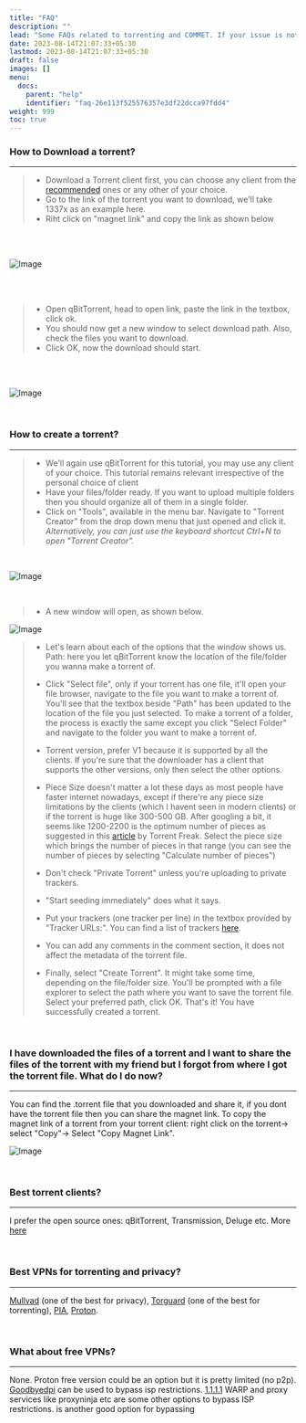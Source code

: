 ```yaml
---
title: "FAQ"
description: ""
lead: "Some FAQs related to torrenting and COMMET. If your issue is not listed here then you can ask that in the matrix space."
date: 2023-08-14T21:07:33+05:30
lastmod: 2023-08-14T21:07:33+05:30
draft: false
images: []
menu:
  docs:
    parent: "help"
    identifier: "faq-26e113f525576357e3df22dcca97fdd4"
weight: 999
toc: true
---
```


### How to Download a torrent?

----

>- Download a Torrent client first, you can choose any client from the [recommended](/docs/resources/get-start-torrent/#torrent-clients-we-recommend) ones or any other of your choice.
>- Go to the link of the torrent you want to download, we'll take 1337x as an example here.
>- Riht click on "magnet link" and copy the link as shown below

<br><br>

![Image](https://imgsaver.com/images/2023/08/14/cplink.gif)

<br><br>

>- Open qBitTorrent, head to open link, paste the link in the textbox, click ok.
>- You should now get a new window to select download path. Also, check the files you want to download.
>- Click OK, now the download should start.

<br><br>

![Image](https://imgsaver.com/images/2023/08/14/addlnk.gif)

<br>

### How to create a torrent?

----

>- We'll again use qBitTorrent for this tutorial, you may use any client of your choice. This tutorial remains relevant irrespective of the personal choice of client
>- Have your files/folder ready. If you want to upload multiple folders then you should organize all of them in a single folder.
>- Click on "Tools", available in the menu bar. Navigate to "Torrent Creator" from the drop down menu that just opened and click it. *Alternatively, you can just use the keyboard shortcut Ctrl+N to open "Torrent Creator".*

<br>

![Image](https://imgsaver.com/images/2023/09/22/image.png)

<br>

>- A new window will open, as shown below.

![Image](https://imgsaver.com/images/2023/09/22/imagec9d5d9d3c4b07fee.png)

>- Let's learn about each of the options that the window shows us. Path: here you let qBitTorrent know the location of the file/folder you wanna make a torrent of.
>
>- Click "Select file", only if your torrent has one file, it'll open your file browser, navigate to the file you want to make a torrent of. You'll see that the textbox beside "Path" has been updated to the location of the file you just selected. To make a torrent of a folder, the process is exactly the same except you click "Select Folder" and navigate to the folder you want to make a torrent of.
>
>- Torrent version, prefer V1 because it is supported by all the clients. If you're sure that the downloader has a client that supports the other versions, only then select the other options.
>
>- Piece Size doesn't matter a lot these days as most people have faster internet nowadays, except if there're any piece size limitations by the clients (which I havent seen in modern clients) or if the torrent is huge like 300-500 GB. After googling a bit, it seems like 1200-2200 is the optimum number of pieces as suggested in this [article](https://torrentfreak.com/how-to-make-the-best-torrents-081121/) by Torrent Freak. Select the piece size which brings the number of pieces in that range (you can see the number of pieces by selecting "Calculate number of pieces")
>
>- Don't check "Private Torrent" unless you're uploading to private trackers.
>
>- "Start seeding immediately" does what it says.
>
>- Put your trackers (one tracker per line) in the textbox provided by "Tracker URLs:". You can find a list of trackers [here](/docs/resources/get-start-torrent/#trackers).
>
>- You can add any comments in the comment section, it does not affect the metadata of the torrent file.
>
>- Finally, select "Create Torrent". It might take some time, depending on the file/folder size. You'll be prompted with a file explorer to select the path where you want to save the torrent file. Select your preferred path, click OK. That's it! You have successfully created a torrent.

<br>

### I have downloaded the files of a torrent and I want to share the files of the torrent with my friend but I forgot from where I got the torrent file. What do I do now?

----
You can find the .torrent file that you downloaded and share it, if you dont have the torrent file then you can share the magnet link. To copy the magnet link of a torrent from your torrent client: right click on the torrent-> select "Copy"-> Select "Copy Magnet Link".

![Image](https://imgsaver.com/images/2023/09/22/image8696cafbebe6d9b6.png)

<br>

### Best torrent clients?

----
I prefer the open source ones: qBitTorrent, Transmission, Deluge etc. More [here](/docs/resources/get-start-torrent/#torrent-clients-we-recommend)

<br>

### Best VPNs for torrenting and privacy?

----
[Mullvad](https://mullvad.net/en) (one of the best for privacy), [Torguard](https://torguard.net/) (one of the best for torrenting), [PIA](https://www.privateinternetaccess.com/), [Proton](https://www.privateinternetaccess.com/).

<br>

### What about free VPNs?

----
None. Proton free version could be an option but it is pretty limited (no p2p). [Goodbyedpi](https://github.com/ValdikSS/GoodbyeDPI) can be used to bypass isp restrictions. [1.1.1.1](https://one.one.one.one/) WARP and proxy services like proxyninja etc are some other options to bypass ISP restrictions.
is another good option for bypassing
